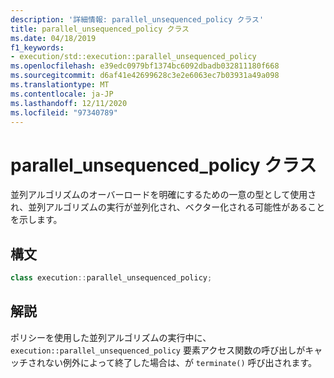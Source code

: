 ```yaml
---
description: '詳細情報: parallel_unsequenced_policy クラス'
title: parallel_unsequenced_policy クラス
ms.date: 04/18/2019
f1_keywords:
- execution/std::execution::parallel_unsequenced_policy
ms.openlocfilehash: e39edc0979bf1374bc6092dbadb032811180f668
ms.sourcegitcommit: d6af41e42699628c3e2e6063ec7b03931a49a098
ms.translationtype: MT
ms.contentlocale: ja-JP
ms.lasthandoff: 12/11/2020
ms.locfileid: "97340789"
---
```

# <a name="parallel_unsequenced_policy-class"></a>parallel_unsequenced_policy クラス

並列アルゴリズムのオーバーロードを明確にするための一意の型として使用され、並列アルゴリズムの実行が並列化され、ベクター化される可能性があることを示します。

## <a name="syntax"></a>構文

```cpp
class execution::parallel_unsequenced_policy;
```

## <a name="remarks"></a>解説

ポリシーを使用した並列アルゴリズムの実行中に、 `execution::parallel_unsequenced_policy` 要素アクセス関数の呼び出しがキャッチされない例外によって終了した場合は、が `terminate()` 呼び出されます。
